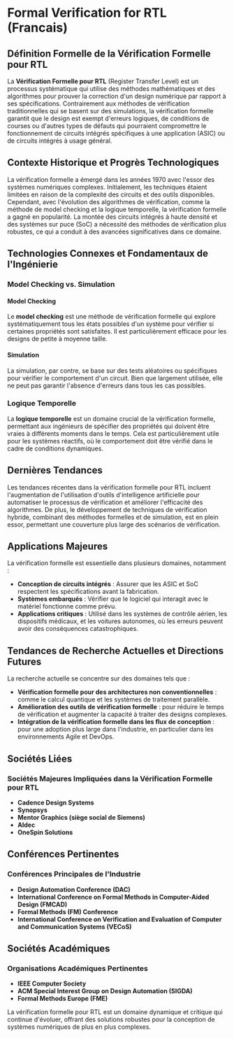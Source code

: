 # Formal Verification for RTL (Francais)

## Définition Formelle de la Vérification Formelle pour RTL

La **Vérification Formelle pour RTL** (Register Transfer Level) est un processus systématique qui utilise des méthodes mathématiques et des algorithmes pour prouver la correction d'un design numérique par rapport à ses spécifications. Contrairement aux méthodes de vérification traditionnelles qui se basent sur des simulations, la vérification formelle garantit que le design est exempt d'erreurs logiques, de conditions de courses ou d'autres types de défauts qui pourraient compromettre le fonctionnement de circuits intégrés spécifiques à une application (ASIC) ou de circuits intégrés à usage général.

## Contexte Historique et Progrès Technologiques

La vérification formelle a émergé dans les années 1970 avec l'essor des systèmes numériques complexes. Initialement, les techniques étaient limitées en raison de la complexité des circuits et des outils disponibles. Cependant, avec l'évolution des algorithmes de vérification, comme la méthode de model checking et la logique temporelle, la vérification formelle a gagné en popularité. La montée des circuits intégrés à haute densité et des systèmes sur puce (SoC) a nécessité des méthodes de vérification plus robustes, ce qui a conduit à des avancées significatives dans ce domaine.

## Technologies Connexes et Fondamentaux de l'Ingénierie

### Model Checking vs. Simulation

#### Model Checking
Le **model checking** est une méthode de vérification formelle qui explore systématiquement tous les états possibles d'un système pour vérifier si certaines propriétés sont satisfaites. Il est particulièrement efficace pour les designs de petite à moyenne taille.

#### Simulation
La simulation, par contre, se base sur des tests aléatoires ou spécifiques pour vérifier le comportement d'un circuit. Bien que largement utilisée, elle ne peut pas garantir l'absence d'erreurs dans tous les cas possibles.

### Logique Temporelle

La **logique temporelle** est un domaine crucial de la vérification formelle, permettant aux ingénieurs de spécifier des propriétés qui doivent être vraies à différents moments dans le temps. Cela est particulièrement utile pour les systèmes réactifs, où le comportement doit être vérifié dans le cadre de conditions dynamiques.

## Dernières Tendances

Les tendances récentes dans la vérification formelle pour RTL incluent l'augmentation de l'utilisation d'outils d'intelligence artificielle pour automatiser le processus de vérification et améliorer l'efficacité des algorithmes. De plus, le développement de techniques de vérification hybride, combinant des méthodes formelles et de simulation, est en plein essor, permettant une couverture plus large des scénarios de vérification.

## Applications Majeures

La vérification formelle est essentielle dans plusieurs domaines, notamment :

- **Conception de circuits intégrés** : Assurer que les ASIC et SoC respectent les spécifications avant la fabrication.
- **Systèmes embarqués** : Vérifier que le logiciel qui interagit avec le matériel fonctionne comme prévu.
- **Applications critiques** : Utilisé dans les systèmes de contrôle aérien, les dispositifs médicaux, et les voitures autonomes, où les erreurs peuvent avoir des conséquences catastrophiques.

## Tendances de Recherche Actuelles et Directions Futures

La recherche actuelle se concentre sur des domaines tels que :

- **Vérification formelle pour des architectures non conventionnelles** : comme le calcul quantique et les systèmes de traitement parallèle.
- **Amélioration des outils de vérification formelle** : pour réduire le temps de vérification et augmenter la capacité à traiter des designs complexes.
- **Intégration de la vérification formelle dans les flux de conception** : pour une adoption plus large dans l'industrie, en particulier dans les environnements Agile et DevOps.

## Sociétés Liées

### Sociétés Majeures Impliquées dans la Vérification Formelle pour RTL

- **Cadence Design Systems**
- **Synopsys**
- **Mentor Graphics (siège social de Siemens)**
- **Aldec**
- **OneSpin Solutions**

## Conférences Pertinentes

### Conférences Principales de l'Industrie

- **Design Automation Conference (DAC)**
- **International Conference on Formal Methods in Computer-Aided Design (FMCAD)**
- **Formal Methods (FM) Conference**
- **International Conference on Verification and Evaluation of Computer and Communication Systems (VECoS)**

## Sociétés Académiques

### Organisations Académiques Pertinentes

- **IEEE Computer Society**
- **ACM Special Interest Group on Design Automation (SIGDA)**
- **Formal Methods Europe (FME)**

La vérification formelle pour RTL est un domaine dynamique et critique qui continue d'évoluer, offrant des solutions robustes pour la conception de systèmes numériques de plus en plus complexes.